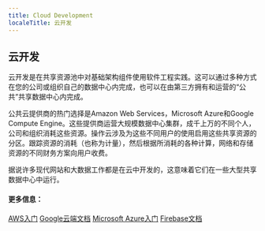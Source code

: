 ```yaml
---
title: Cloud Development
localeTitle: 云开发
---
```

## 云开发

云开发是在共享资源池中对基础架构组件使用软件工程实践。这可以通过多种方式在您的公司或组织自己的数据中心内完成，也可以在由第三方拥有和运营的“公共”共享数据中心内完成。

公共云提供商的热门选择是Amazon Web Services，Microsoft Azure和Google Compute Engine。这些提供商运营大规模数据中心集群，成千上万的不同个人，公司和组织消耗这些资源。操作云涉及为这些不同用户的使用启用这些共享资源的分区。跟踪资源的消耗（也称为计量），然后根据所消耗的各种计算，网络和存储资源的不同财务方案向用户收费。

据说许多现代网站和大数据工作都是在云中开发的，这意味着它们在一些大型共享数据中心中运行。

#### 更多信息：

[AWS入门](https://aws.amazon.com/getting-started/) [Google云端文档](https://cloud.google.com/docs/) [Microsoft Azure入门](https://docs.microsoft.com/en-us/azure/guides/developer/azure-developer-guide) [Firebase文档](https://firebase.google.com/docs/)